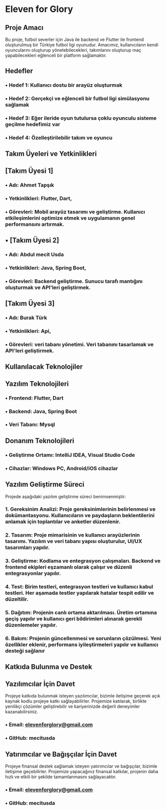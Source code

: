 # Eleven for Glory

## Proje Amacı
Bu proje, futbol severler için Java ile backend ve Flutter ile frontend oluşturulmuş bir Türkiye  futbol ligi oyunudur. Amacımız, kullanıcıların kendi oyuncularını oluşturup  yönetebilecekleri, takımlarını oluşturup maç yapabilecekleri  eğlenceli bir platform sağlamaktır.
## Hedefler
### •	Hedef 1: Kullanıcı dostu bir arayüz oluşturmak
### •	Hedef 2: Gerçekçi ve eğlenceli bir futbol ligi simülasyonu sağlamak
### •	Hedef 3: Eğer ileride oyun tutulursa çoklu oyunculu sisteme geçilme   hedefimiz var
### •	Hedef 4: Özelleştirilebilir takım ve  oyuncu
## Takım Üyeleri ve Yetkinlikleri
## [Takım Üyesi 1]
### •	Adı: Ahmet Tapşık
### •	Yetkinlikleri: Flutter, Dart, 
### •	Görevleri: Mobil arayüz tasarımı ve geliştirme. Kullanıcı etkileşimlerini optimize etmek ve uygulamanın genel performansını artırmak. 

## •	[Takım Üyesi 2]
### •	Adı: Abdul mecit Usda
### •	Yetkinlikleri: Java, Spring Boot, 
### •	Görevleri: Backend geliştirme. Sunucu tarafı mantığını oluşturmak   ve API'leri geliştirmek.
## [Takım Üyesi 3]
### •	Adı: Burak Türk
### •	Yetkinlikleri: Api,
### •	Görevleri: veri tabanı yönetimi. Veri tabanını tasarlamak ve API'leri geliştirmek.
## Kullanılacak Teknolojiler
## Yazılım Teknolojileri
### •	Frontend: Flutter, Dart
### •	Backend: Java, Spring Boot
### •	Veri Tabanı: Mysql
## Donanım Teknolojileri
### •	Geliştirme Ortamı: IntelliJ IDEA, Visual Studio Code
### •	Cihazlar: Windows PC, Android/iOS cihazlar
## Yazılım Geliştirme Süreci
Projede aşağıdaki yazılım geliştirme süreci benimsenmiştir:
### 1.	Gereksinim Analizi: Proje gereksinimlerinin belirlenmesi ve dokümantasyonu. Kullanıcıların ve paydaşların beklentilerini anlamak için toplantılar ve anketler düzenlenir.
### 2.	Tasarım: Proje mimarisinin ve kullanıcı arayüzlerinin tasarımı. Yazılım ve veri tabanı yapısı oluşturulur, UI/UX tasarımları yapılır.
### 3.	Geliştirme: Kodlama ve entegrasyon çalışmaları. Backend ve frontend ekipleri eşzamanlı olarak çalışır ve düzenli entegrasyonlar yapılır.
### 4.	Test: Birim testleri, entegrasyon testleri ve kullanıcı kabul testleri. Her aşamada testler yapılarak hatalar tespit edilir ve düzeltilir.
### 5.	Dağıtım: Projenin canlı ortama aktarılması. Üretim ortamına geçiş yapılır ve kullanıcı geri bildirimleri alınarak gerekli düzenlemeler yapılır.
### 6.	Bakım: Projenin güncellenmesi ve sorunların çözülmesi. Yeni özellikler eklenir, performans iyileştirmeleri yapılır ve kullanıcı desteği sağlanır 
## Katkıda Bulunma ve Destek
## Yazılımcılar İçin Davet
Projeye katkıda bulunmak isteyen yazılımcılar, bizimle iletişime geçerek açık kaynak kodlu projeye katkı sağlayabilirler. Projemize katılarak, birlikte yenilikçi çözümler geliştirebilir ve kariyerinizde değerli deneyimler kazanabilirsiniz.
### •	Email: elevenforglory@gmail.com
### •	GitHub: mecitusda
## Yatırımcılar ve Bağışçılar İçin Davet
Projeye finansal destek sağlamak isteyen yatırımcılar ve bağışçılar, bizimle iletişime geçebilirler. Projemize yapacağınız finansal katkılar, projenin daha hızlı ve etkili bir şekilde tamamlanmasını sağlayacaktır.
### •	Email: elevenforglory@gmail.com
### •	GitHub: mecitusda
